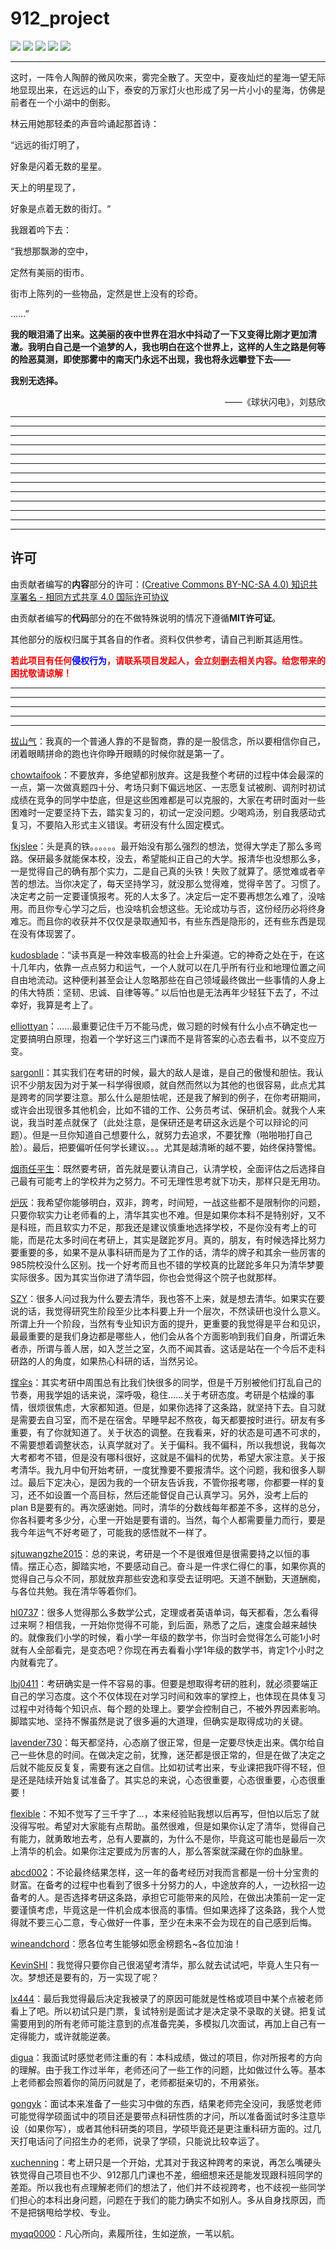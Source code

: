 # 912_project

[![](https://img.shields.io/badge/Author-@73fc-green.svg)](https://github.com/73fc)
[![](https://img.shields.io/badge/Author-@stellarkey-blue.svg)](https://github.com/stellarkey)
[![](https://img.shields.io/badge/Author-@pythonlearninger-orange.svg)](https://github.com/pythonlearninger)
![](https://img.shields.io/badge/License-MIT-000000.svg)
![](https://img.shields.io/badge/License-CC:BY:NC:SA::4.0-000000.svg)

---

这时，一阵令人陶醉的微风吹来，雾完全散了。天空中，夏夜灿烂的星海一望无际地显现出来，在远远的山下，泰安的万家灯火也形成了另一片小小的星海，仿佛是前者在一个小湖中的倒影。

林云用她那轻柔的声音吟诵起那首诗：

“远远的街灯明了，

好象是闪着无数的星星。

天上的明星现了，

好象是点着无数的街灯。“

我跟着吟下去：

“我想那飘渺的空中，

定然有美丽的街市。

街市上陈列的一些物品，定然是世上没有的珍奇。

……”

**我的眼泪涌了出来。这美丽的夜中世界在泪水中抖动了一下又变得比刚才更加清澈。我明白自己是一个追梦的人，我也明白在这个世界上，这样的人生之路是何等的险恶莫测，即使那雾中的南天门永远不出现，我也将永远攀登下去——**

**我别无选择。**

<p align="right">——《球状闪电》，刘慈欣</p>


---

---

---

---

---

---

---

---

---

---

---

---

---

## 许可

由贡献者编写的**内容**部分的许可：[(Creative Commons BY-NC-SA 4.0) 知识共享署名 - 相同方式共享 4.0 国际许可协议](https://creativecommons.org/licenses/by-nc-sa/4.0/deed.zh)

由贡献者编写的**代码**部分的在不做特殊说明的情况下遵循**MIT许可证**。

其他部分的版权归属于其各自的作者。资料仅供参考，请自己判断其适用性。

**<font color=red>若此项目有任何<font color=blue>侵权行为</font>，请联系项目发起人，会立刻删去相关内容。给您带来的困扰敬请谅解！</font>**

---

---

---

---

---

[拔山气](http://www.cskaoyan.com/space-uid-370822.html)：我真的一个普通人靠的不是智商，靠的是一股信念，所以要相信你自己，闭着眼睛拼命的跑也许你睁开眼睛的时候你就是第一了。

[chowtaifook](http://www.cskaoyan.com/space-uid-488313.html)：不要放弃，多绝望都别放弃。这是我整个考研的过程中体会最深的一点，第一次做真题四十分、考场只剩下偏远地区、一志愿复试被刷、调剂时初试成绩在竞争的同学中垫底，但是这些困难都是可以克服的，大家在考研时面对一些困难时一定要坚持下去，踏实复习的，初试一定没问题。少喝鸡汤，别自我感动式复习，不要陷入形式主义错误。考研没有什么固定模式。

[fkjslee](http://www.cskaoyan.com/space-uid-438514.html)：头是真的铁。。。。。。最开始没有那么强烈的想法，觉得大学走了那么多弯路。保研最多就能保本校，没去，希望能纠正自己的大学。报清华也没想那么多，一是觉得自己的确有那个实力，二是自己真的头铁！失败了就算了。感觉难或者辛苦的想法。当你决定了，每天坚持学习，就没那么觉得难，觉得辛苦了。习惯了。决定考之前一定要谨慎报考。死的人太多了。决定后一定不要再想怎么难了，没啥用。而且你专心学习之后，也没啥机会想这些。无论成功与否，这份经历必将终身难忘。而且你的收获并不仅仅是录取通知书，有些东西是隐形的，还有些东西是现在没有体现罢了。

[kudosblade](http://www.cskaoyan.com/space-uid-256330.html)：“读书真是一种效率极高的社会上升渠道。它的神奇之处在于，在这十几年内，依靠一点点努力和运气，一个人就可以在几乎所有行业和地理位置之间自由地流动。这种便利甚至会让人忽略那些在自己领域最终做出一些事情的人身上的伟大特质：坚韧、忠诚、自律等等。” 以后怕也是无法再年少轻狂下去了，不过幸好，我算是考上了。

[elliottyan](http://www.cskaoyan.com/space-uid-294395.html)：……最重要记住千万不能马虎，做习题的时候有什么小点不确定也一定要搞明白原理，抱着一个学好这三门课而不是背答案的心态去看书，以不变应万变。

[sargonII](http://www.cskaoyan.com/space-uid-285130.html)：其实我们在考研的时候，最大的敌人是谁，是自己的傲慢和胆怯。我认识不少朋友因为对于某一科学得很顺，就自然而然以为其他的也很容易，此点尤其是跨考的同学要注意。那么什么是胆怯呢，还是我了解到的例子，在你考研期间，或许会出现很多其他机会，比如不错的工作、公务员考试、保研机会。就我个人来说，我当时差点就保了（此处注意，是保研还是考研这永远是个可以辩论的问题）。但是一旦你知道自己想要什么，就努力去追求，不要犹豫（啪啪啪打自己脸）。最后，把要偏听任何学长建议。。。尤其是越清晰的越不要，始终保持警惕。

[烟雨任平生](http://www.cskaoyan.com/space-uid-353654.html)：既然要考研，首先就是要认清自己，认清学校，全面评估之后选择自己最有可能考上的学校并为之努力。不可无理性思考就下功夫，那样只是无用功。

[炉灰](http://www.cskaoyan.com/space-uid-480502.html)：我希望你能够明白，双非，跨考，时间短，一战这些都不是限制你的问题，只要你软实力让老师看的上，清华其实也不难。但是如果你本科不是特别好，又不是科班，而且软实力不足，那我还是建议慎重地选择学校，不是你没有考上的可能，而是花太多时间在考研上，其实是蹉跎岁月。真的，朋友，有时候选择比努力要重要的多，如果不是从事科研而是为了工作的话，清华的牌子和其余一些厉害的985院校没什么区别。找一个好考而且也不错的学校真的比蹉跎多年只为清华梦要实际很多。因为其实当你进了清华园，你也会觉得这个院子也就那样。

[SZY](http://www.cskaoyan.com/space-uid-257608.html)：很多人问过我为什么要去清华，我也答不上来，就是想去清华。如果实在要说的话，我觉得研究生阶段至少比本科要上升一个层次，不然读研也没什么意义。所谓上升一个阶段，当然有专业知识方面的提升，更重要的我觉得是平台和见识，最最重要的是我们身边都是哪些人，他们会从各个方面影响到我们自身，所谓近朱者赤，所谓与善人居，如入芝兰之室，久而不闻其香。这话是站在一个今后不走科研路的人的角度，如果热心科研的话，当然另论。

[撑伞s](http://www.cskaoyan.com/space-uid-245705.html)：其实考研中周围总有比我们快很多的同学，但是千万别被他们打乱自己的节奏，用我学姐的话来说，深呼吸，稳住……关于考研态度。考研是个枯燥的事情，很烦很焦虑，大家都知道。但是，如果你选择了这条路，就坚持下去。自习就是需要去自习室，而不是在宿舍。早睡早起不熬夜，每天都要按时进行。研友有多重要，有了你就知道了。关于状态的调整。在我看来，好的状态是可遇不可求的，不需要想着调整状态，认真学就对了。关于偏科。我不偏科，所以我想说，我每次大考都考不错，但是没有哪科很好，这就是不偏科的优势，希望大家注意。关于报考清华。我九月中旬开始考研，一度犹豫要不要报清华。这个问题，我和很多人聊过。最后下定决心，是因为我的一个研友告诉我，不管你报考哪，你都要一样的复习，还不如设置一个高目标，然后还能督促自己认真学习。另外，没考上后的plan B是要有的。再次感谢她。同时，清华的分数线每年都差不多，这样的总分，你各科要考多少分，心里一开始是要有谱的。当然，每个人都需要量力而行，要是我今年运气不好考砸了，可能我的感悟就不一样了。

[sjtuwangzhe2015](http://www.cskaoyan.com/space-uid-315821.html)：总的来说，考研是一个不是很难但是很需要持之以恒的事情。摆正心态，脚踏实地，不要感动自己。奋斗是一件求仁得仁的事，如果你真的觉得自己与众不同，那就放弃那些安逸和享受去证明吧。天道不酬勤，天道酬痴，与各位共勉。我在清华等着你们。

[hl0737](http://www.cskaoyan.com/space-uid-243209.html)：很多人觉得那么多数学公式，定理或者英语单词，每天都看，怎么看得过来啊？相信我，一开始你觉得不可能，到后面，熟悉了之后，速度会越来越快的。就像我们小学的时候，看小学一年级的数学书，你当时会觉得怎么可能1小时就有人全部看完，是变态吧？你现在再去看看小学1年级的数学书，肯定1个小时之内就看完了。

[lbj0411](http://www.cskaoyan.com/space-uid-251673.html)：考研确实是一件不容易的事。但要是想取得考研的胜利，就必须要端正自己的学习态度。这个不仅体现在对学习时间和效率的掌控上，也体现在具体复习过程中对待每个知识点、每个题的处理上。要学会控制自己，不被外界因素影响。脚踏实地、坚持不懈虽然是说了很多遍的大道理，但确实是取得成功的关键。

[lavender730](http://www.cskaoyan.com/space-uid-327039.html)：每天都坚持，心态崩了很正常，但是一定要尽快走出来。偶尔给自己一些休息的时间。在做决定之前，犹豫，迷茫都是很正常的，但是在做了决定之后就不能反反复复，需要有迷之自信。比如初试考出来，专业课把我吓得不轻，但是还是陆续开始复试准备了。其实总的来说，心态很重要，心态很重要，心态很重要！

[flexible](http://www.cskaoyan.com/space-uid-351230.html)：不知不觉写了三千字了…，本来经验贴我想以后再写，但怕以后忘了就没得写啦。希望对大家能有点帮助。虽然很难，但是如果你认定了清华，觉得自己有能力，就勇敢地去考，总有人要赢的，为什么不是你，毕竟这可能也是最后一次上清华的机会。如果你注定要成为厉害的人，那么答案就深藏在你的血脉里。

[abcd002](http://www.cskaoyan.com/space-uid-480271.html)：不论最终结果怎样，这一年的备考经历对我而言都是一份十分宝贵的财富。在备考的过程中也看到了很多十分努力的人，中途放弃的人，一边秋招一边备考的人。是否选择考研这条路，承担它可能带来的风险，在做出决策前一定一定要谨慎考虑，毕竟这是一件机会成本很高的事情。但如果选择了这条路，我个人觉得就不要三心二意，专心做好一件事，至少在未来不会为现在的自己感到后悔。

[wineandchord](http://www.cskaoyan.com/space-uid-454557.html)：愿各位考生能够如愿金榜题名~各位加油！

[KevinSHI](http://www.cskaoyan.com/space-uid-442157.html)：我觉得只要你自己很渴望考清华，那么就去试试吧，毕竟人生只有一次。梦想还是要有的，万一实现了呢？

[lx444](http://www.cskaoyan.com/space-uid-415395.html)：最后我觉得最后决定我被录了的原因可能就是性格或项目中某个点被老师看上了吧。所以初试只是门票，复试特别是面试才是决定录不录取的关键。把复试需要用到的所有老师可能注意到的点准备完美，多模拟几次面试，再加上自己有一定得能力，或许就能逆袭。

[digua](http://www.cskaoyan.com/space-uid-218615.html)：我面试时感觉老师注重的有：本科成绩，做过的项目，你对所报考的方向的理解。由于我工作过半年，老师还问了一些工作的问题，比如做过什么等。基本上老师都会照着你的简历问就是了，老师都挺亲切的，不用紧张。

[gongyk](http://www.cskaoyan.com/space-uid-482137.html)：面试本来准备了一些实习中做的东西，结果老师完全没问，我感觉老师可能觉得学硕面试中的项目还是要带点科研性质的才问，所以准备面试时多注意毕设（如果你写），或者其他科研类的项目，学硕毕竟还是更注重科研方面的。过几天打电话问了问招生办的老师，说录了学硕，只能说比较幸运了。

[xuchenning](http://www.cskaoyan.com/space-uid-291660.html)：考上研只是一个开始，尤其对于我这种跨考的来说，再怎么嘴硬头铁觉得自己项目也不少、912那几门课也不差，细细想来还是能发现跟科班同学的差距。所以我也有点理解老师们的想法了，他们并不歧视跨考，也不歧视一些同学们担心的本科出身问题，问题在于我们的能力确实不如别人。多从自身找原因，而不是把锅甩给学校、专业。

[myqq0000](http://www.cskaoyan.com/space-uid-335323.html)：凡心所向，素履所往，生如逆旅，一苇以航。